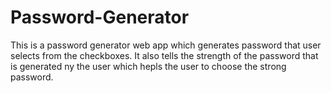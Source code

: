 # Password-Generator
This is a password generator web app which generates password that user selects from the checkboxes. It also tells the strength of the password that is generated ny the user which hepls the user to choose the strong password.
